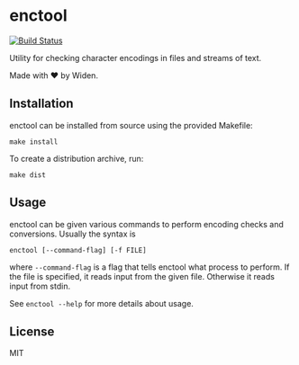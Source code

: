 # enctool

[![Build Status](https://badge.buildkite.com/9d30549c2aeac3588dd40957549a346ebf15f5d237eedd6682.svg)](https://buildkite.com/widen/enctool)

Utility for checking character encodings in files and streams of text.

Made with :heart: by Widen.

## Installation
enctool can be installed from source using the provided Makefile:

    make install

To create a distribution archive, run:

    make dist

## Usage
enctool can be given various commands to perform encoding checks and conversions. Usually the syntax is

    enctool [--command-flag] [-f FILE]

where `--command-flag` is a flag that tells enctool what process to perform. If the file is specified, it reads input from the given file. Otherwise it reads input from stdin.

See `enctool --help` for more details about usage.

## License
MIT
